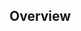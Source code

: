 <!--
  Thank you for submitting a pull request!
  We appreciate your time and effort to help make Nsustain better.
-->

## Overview

<!--
  Summary of the pull request.
-->

